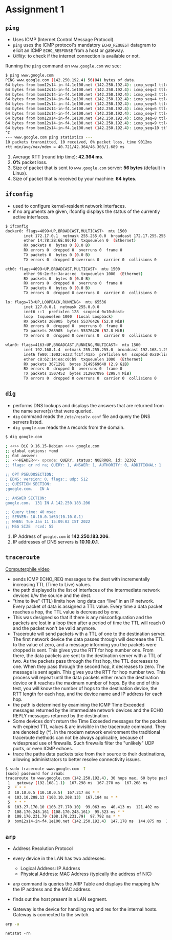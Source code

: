 # Assignment 1

## `ping`

- Uses ICMP (Internet Control Message Protocol).
- `ping` uses the ICMP protocol's mandatory `ECHO_REQUEST` datagram to elicit an ICMP `ECHO_RESPONSE` from a host or gateway.
- *Utility:* to check if the internet connection is available or not.

Running the `ping` command on `www.google.com` we see:

```bash
$ ping www.google.com
PING www.google.com (142.250.192.4) 56(84) bytes of data.
64 bytes from bom12s14-in-f4.1e100.net (142.250.192.4): icmp_seq=1 ttl=115 time=40.7 ms
64 bytes from bom12s14-in-f4.1e100.net (142.250.192.4): icmp_seq=2 ttl=115 time=44.6 ms
64 bytes from bom12s14-in-f4.1e100.net (142.250.192.4): icmp_seq=3 ttl=115 time=42.4 ms
64 bytes from bom12s14-in-f4.1e100.net (142.250.192.4): icmp_seq=4 ttl=115 time=41.0 ms
64 bytes from bom12s14-in-f4.1e100.net (142.250.192.4): icmp_seq=5 ttl=115 time=42.4 ms
64 bytes from bom12s14-in-f4.1e100.net (142.250.192.4): icmp_seq=6 ttl=115 time=46.3 ms
64 bytes from bom12s14-in-f4.1e100.net (142.250.192.4): icmp_seq=7 ttl=115 time=41.8 ms
64 bytes from bom12s14-in-f4.1e100.net (142.250.192.4): icmp_seq=8 ttl=115 time=41.9 ms
64 bytes from bom12s14-in-f4.1e100.net (142.250.192.4): icmp_seq=9 ttl=115 time=40.9 ms
64 bytes from bom12s14-in-f4.1e100.net (142.250.192.4): icmp_seq=10 ttl=115 time=41.6 ms
^C
--- www.google.com ping statistics ---
10 packets transmitted, 10 received, 0% packet loss, time 9012ms
rtt min/avg/max/mdev = 40.721/42.364/46.303/1.689 ms
```

1. Average RTT (round trip time): **42.364 ms**.
2. **0%** packet loss.
3. Size of packet that is sent to `www.google.com` server: **56 bytes** (default in Linux).
4. Size of packet that is received by your machine: **64 bytes**.

## `ifconfig`

- used to configure kernel-resident network interfaces.
- if no arguments are given, ifconfig displays the status of the currently active interfaces.

```bash
$ ifconfig
docker0: flags=4099<UP,BROADCAST,MULTICAST>  mtu 1500
        inet 172.17.0.1  netmask 255.255.0.0  broadcast 172.17.255.255
        ether 14:78:2B:6E:80:F2  txqueuelen 0  (Ethernet)
        RX packets 0  bytes 0 (0.0 B)
        RX errors 0  dropped 0  overruns 0  frame 0
        TX packets 0  bytes 0 (0.0 B)
        TX errors 0  dropped 0 overruns 0  carrier 0  collisions 0

eth0: flags=4099<UP,BROADCAST,MULTICAST>  mtu 1500
        ether 96:2e:5c:3a:ac:ec  txqueuelen 1000  (Ethernet)
        RX packets 0  bytes 0 (0.0 B)
        RX errors 0  dropped 0  overruns 0  frame 0
        TX packets 0  bytes 0 (0.0 B)
        TX errors 0  dropped 0 overruns 0  carrier 0  collisions 0

lo: flags=73<UP,LOOPBACK,RUNNING>  mtu 65536
        inet 127.0.0.1  netmask 255.0.0.0
        inet6 ::1  prefixlen 128  scopeid 0x10<host>
        loop  txqueuelen 1000  (Local Loopback)
        RX packets 268905  bytes 55376426 (52.8 MiB)
        RX errors 0  dropped 0  overruns 0  frame 0
        TX packets 268905  bytes 55376426 (52.8 MiB)
        TX errors 0  dropped 0 overruns 0  carrier 0  collisions 0

wlan0: flags=4163<UP,BROADCAST,RUNNING,MULTICAST>  mtu 1500
        inet 192.168.1.4  netmask 255.255.255.0  broadcast 192.168.1.255
        inet6 fe80::1002:e323:fc1f:41ab  prefixlen 64  scopeid 0x20<link>
        ether c8:62:14:ea:c0:b9  txqueuelen 1000  (Ethernet)
        RX packets 3671291  bytes 3149569640 (2.9 GiB)
        RX errors 0  dropped 0  overruns 0  frame 0
        TX packets 1507452  bytes 312907096 (298.4 MiB)
        TX errors 0  dropped 0 overruns 0  carrier 0  collisions 0
```

## `dig`

- performs DNS lookups and displays the answers that are returned from the name server(s) that were queried.
- `dig` command reads the `/etc/resolv.conf` file and query the DNS servers listed.
- `dig google.com` reads the `A` records from the domain.

```bash
$ dig google.com

; <<>> DiG 9.16.15-Debian <<>> google.com
;; global options: +cmd
;; Got answer:
;; ->>HEADER<<- opcode: QUERY, status: NOERROR, id: 32302
;; flags: qr rd ra; QUERY: 1, ANSWER: 1, AUTHORITY: 0, ADDITIONAL: 1

;; OPT PSEUDOSECTION:
; EDNS: version: 0, flags:; udp: 512
;; QUESTION SECTION:
;google.com.   IN A

;; ANSWER SECTION:
google.com.  131 IN A 142.250.183.206

;; Query time: 40 msec
;; SERVER: 10.10.0.1#53(10.10.0.1)
;; WHEN: Tue Jan 11 15:09:02 IST 2022
;; MSG SIZE  rcvd: 55
```

1. IP Address of `google.com` is **142.250.183.206**.
2. IP addresses of DNS servers is **10.10.0.1**.

## `traceroute`

[Computerphile video](https://www.youtube.com/watch?v=75yKT3OuE44)

- sends ICMP ECHO_REQ messages to the dest with incrementally increasing TTL (Time to Live) values.
- the path displayed is the list of interfaces of the intermediate network devices b/w the source and the dest.
- "time to live" (TTL) limits how long data can “live” in an IP network. Every packet of data is assigned a TTL value. Every time a data packet reaches a hop, the TTL value is decreased by one.
- This was designed so that if there is any misconfiguration and the packets are lost in a loop then after a period of time the TTL will reach 0 and the packet won't be valid anymore.
- Traceroute will send packets with a TTL of one to the destination server. The first network device the data passes through will decrease the TTL to the value of zero, and a message informing you the packets were dropped is sent. This gives you the RTT for hop number one.
From there, the data packets are sent to the destination server with a TTL of two. As the packets pass through the first hop, the TTL decreases to one. When they pass through the second hop, it decreases to zero. The message is sent again. This gives you the RTT for hop number two.
This process will repeat until the data packets either reach the destination device or it reaches the maximum number of hops. By the end of this test, you will know the number of hops to the destination device, the RTT length for each hop, and the device name and IP address for each hop.
- the path is determined by examining the ICMP Time Exceeded messages returned by the intermediate network devices and the ECHO REPLY messages returned by the destination.
- Some devices don't return the Time Exceeded messages for the packets with expired TTL values & are invisible in the traceroute command. They are denoted by (*). In the modern network environment the traditional traceroute methods can not be always applicable, because of widespread use of firewalls. Such firewalls filter the "unlikely" UDP ports, or even ICMP echoes.
- trace the paths data packets take from their source to their destinations, allowing administrators to better resolve connectivity issues.

```bash
$ sudo traceroute www.google.com -I
[sudo] password for arnab:
traceroute to www.google.com (142.250.192.4), 30 hops max, 60 byte packets
 1  _gateway (192.168.1.1)  167.298 ms  167.278 ms  167.268 ms
 2  * * *
 3  10.10.0.5 (10.10.0.5)  167.217 ms * *
 4  103.10.208.13 (103.10.208.13)  167.184 ms * *
 5  * * *
 6  103.27.170.10 (103.27.170.10)  99.063 ms  40.413 ms  121.402 ms
 7  108.170.248.161 (108.170.248.161)  95.523 ms * *
 8  108.170.231.79 (108.170.231.79)  97.792 ms * *
 9  bom12s14-in-f4.1e100.net (142.250.192.4)  147.178 ms  144.875 ms  163.849 ms
```

## `arp`

- Address Resolution Protocol
- every device in the LAN has two addresses:
  - Logical Address: IP Address
  - Physical Address: MAC Address (typically the address of NIC)

- arp command is queries the ARP Table and displays the mapping b/w the IP address and the MAC address.
- finds out the host present in a LAN segment.
- Gateway is the device for handling req and res for the internal hosts. Gateway is connected to the switch.

```bash
arp -a
```

`netstat -rn`
